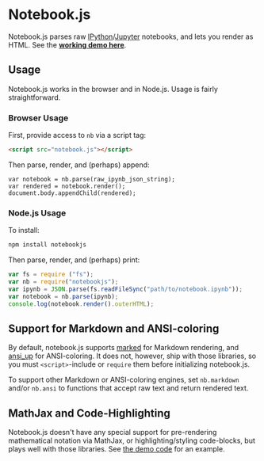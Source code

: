 # Notebook.js

Notebook.js parses raw [IPython](http://ipython.org/)/[Jupyter](http://jupyter.org/) notebooks, and lets you render as HTML. See the __[working demo here](https://jsvine.github.io/notebookjs/demo/)__.

## Usage

Notebook.js works in the browser and in Node.js. Usage is fairly straightforward.

### Browser Usage

First, provide access to `nb` via a script tag:

```html
<script src="notebook.js"></script>
```

Then parse, render, and (perhaps) append:

```
var notebook = nb.parse(raw_ipynb_json_string);
var rendered = notebook.render();
document.body.appendChild(rendered);
```

### Node.js Usage

To install:

```sh
npm install notebookjs
```

Then parse, render, and (perhaps) print:

```js
var fs = require ("fs");
var nb = require("notebookjs");
var ipynb = JSON.parse(fs.readFileSync("path/to/notebook.ipynb"));
var notebook = nb.parse(ipynb);
console.log(notebook.render().outerHTML);
```

## Support for Markdown and ANSI-coloring

By default, notebook.js supports [marked](https://github.com/chjj/marked) for Markdown rendering, and [ansi_up](https://github.com/drudru/ansi_up) for ANSI-coloring. It does not, however, ship with those libraries, so you must `<script>`-include or `require` them before initializing notebook.js.

To support other Markdown or ANSI-coloring engines, set `nb.markdown` and/or `nb.ansi` to functions that accept raw text and return rendered text.

## MathJax and Code-Highlighting

Notebook.js doesn't have any special support for pre-rendering mathematical notation via MathJax, or highlighting/styling code-blocks, but plays well with those libraries. See [the demo code](demo/js/demo.js) for an example.
